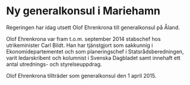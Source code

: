 # Ny generalkonsul i Mariehamn

Regeringen har idag utsett Olof Ehrenkrona till generalkonsul på Åland.


Olof Ehrenkrona var fram t.o.m. september 2014 stabschef hos utrikeminister Carl Bildt. Han har tjänstgjort som sakkunnig i Ekonomidepartementet och som planeringschef i Statsrådsberedningen, varit ledarskribent och kolumnist i Svenska Dagbladet samt innehaft ett antal utrednings\- och styrelseuppdrag.

Olof Ehrenkrona tillträder som generalkonsul den 1 april 2015\.
